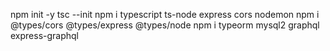 npm init -y
tsc --init
npm i typescript ts-node express cors nodemon 
npm i @types/cors @types/express @types/node
npm i typeorm mysql2 graphql express-graphql 
